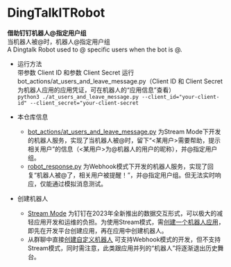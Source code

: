 # DingTalkITRobot
**借助钉钉机器人@指定用户组**  
当机器人被@时，机器人@指定用户组  
A Dingtalk Robot used to @ specific users when the bot is @.  

* 运行方法  
  带参数 Client ID 和参数 Client Secret 运行 bot_actions/at_users_and_leave_message.py（Client ID 和 Client Secret 为机器人应用的应用凭证，可在机器人的“应用信息”查看）  
  `python3 ./at_users_and_leave_message.py --client_id="your-client-id" --client_secret="your-client-secret`
  
* 本仓库信息
  * [bot_actions/at_users_and_leave_message.py](bot_actions/at_users_and_leave_message.py) 为Stream Mode下开发的机器人服务，实现了当机器人被@时，留下“<某用户>需要帮助，提示相关用户”的信息（<某用户>为@机器人的用户的昵称），并@指定用户组。
  * [robot_response.py](robot_response.py) 为Webhook模式下开发的机器人服务，实现了回复“机器人被@了，相关用户被提醒！”，并@指定用户组。但无法实时响应，仅能通过模拟消息测试。

* 创建机器人
  * [Stream Mode](https://opensource.dingtalk.com/developerpedia/docs/learn/stream/overview/) 为钉钉在2023年全新推出的数据交互形式，可以极大的减轻应用开发和运维的负担。为使用Stream模式，需[创建一个机器人应用](https://opensource.dingtalk.com/developerpedia/docs/explore/tutorials/stream/bot/python/create-bot)，即先在开发平台创建应用，再在应用中创建机器人。
  * 从群聊中直接[创建自定义机器人](https://open.dingtalk.com/document/orgapp/custom-bot-creation-and-installation)  可支持Webhook模式的开发，但不支持Stream模式，同时需注意，此类跟应用并列的“机器人”将逐渐退出历史舞台。

